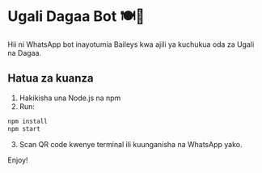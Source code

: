 # Ugali Dagaa Bot 🍽️📱

Hii ni WhatsApp bot inayotumia Baileys kwa ajili ya kuchukua oda za Ugali na Dagaa.

## Hatua za kuanza

1. Hakikisha una Node.js na npm
2. Run:
```bash
npm install
npm start
```
3. Scan QR code kwenye terminal ili kuunganisha na WhatsApp yako.

Enjoy!

